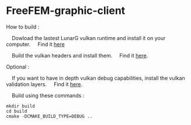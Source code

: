 # FreeFEM-graphic-client

How to build :

 &nbsp;&nbsp;&nbsp;&nbsp;Dowload the lastest LunarG vulkan runtime and install it on your computer.
 &nbsp;&nbsp;&nbsp;&nbsp;Find it [here](https://vulkan.lunarg.com/)

 &nbsp;&nbsp;&nbsp;&nbsp;Build the vulkan headers and install them.
 &nbsp;&nbsp;&nbsp;&nbsp;Find it [here](https://github.com/KhronosGroup/Vulkan-Headers).

Optional :

 &nbsp;&nbsp;&nbsp;&nbsp;If you want to have in depth vulkan debug capabilities, install the vulkan validation layers.
 &nbsp;&nbsp;&nbsp;&nbsp;Find it [here](https://github.com/KhronosGroup/Vulkan-ValidationLayers).

 &nbsp;&nbsp;&nbsp;&nbsp;Build using these commands :
  ```
  mkdir build
  cd build
  cmake -DCMAKE_BUILD_TYPE=DEBUG ..
  ```
